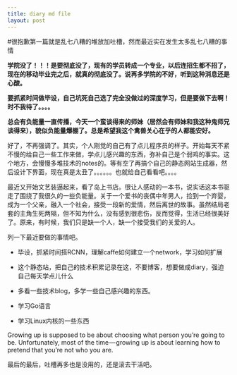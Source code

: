 ```yaml
---
title: diary md file
layout: post
---
```


#很抱歉第一篇就是乱七八糟的堆放加吐槽，然而最近实在发生太多乱七八糟的事情

**学院没了！！！是要彻底没了，现有的学员转成一个专业，以后连招生都不招了，现在的移动毕业完之后，就真的彻底没了。说再多学院的不好，听到这种消息还是心酸。**

**要抓紧时间做毕设，自己坑死自己选了完全没做过的深度学习，但是要做下去啊！时不我待了。。。。**

**总会有负能量一直传播，今天一个蛮谈得来的师妹（居然会有师妹和我这种鬼师兄谈得来），貌似负能量爆棚了。总是希望我这个禽兽关心在乎的人都能安好。**

好了，不再强调了。其实，个人刚觉的自己有了点儿程序员的样子。开始每天不紧不慢的给自己一些工作来做，学点儿感兴趣的东西，弥补自己是个弱鸡的事实。这个地方，会慢慢多堆技术的notes的。等有空了再搞个自己的静态网站生成器，然后设计下界面，现在真是太丑了。。。。。。也就给自己看看吧。。。。

最近又开始文艺装逼起来，看了岛上书店。很让人感动的一本书，说实话这本书驱走了围绕了我很久的一些负能量。关于一个爱书的丧偶中年男人，捡到一个弃婴，成为一个父亲，融入一个社会，接受一段新的爱情，然后离世的故事。虽然结局老套的主角生死两隔，但不知为什么，没有感到很悲伤，反而觉得，生活已经很美好了。原来，有时候，我们只是缺一个人，缺一个接受我们的关爱的人。

列一下最近要做的事情吧。

*   毕设，抓紧时间搭RCNN，理解caffe如何建立一个network，学习如何扩展

*   这个静态站，把自己的技术积累记录在这，不要博客，想要做成diary，强迫自己每天学点儿什么

*   多看一些技术blog，多学一些自己感兴趣的东西。

*   学习Go语言

*   学习Linux内核的一些东西

Growing up is supposed to be about choosing what person you’re going to be. Unfortunately, most of the time — growing up is about learning how to pretend that you’re not who you are.

最后的最后，吐槽再多也是没用的，还是滚去干活吧。